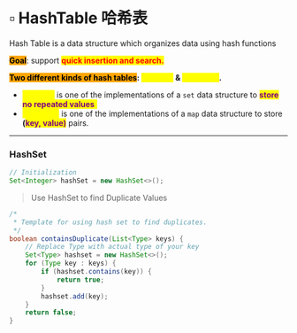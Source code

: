 # ▫ HashTable 哈希表

Hash Table is a data structure which organizes data using hash functions

<mark style="background-color:orange;">**Goal**</mark>: support <mark style="color:red;">**quick insertion and search.**</mark>

<mark style="background-color:orange;">**Two different kinds of hash tables**</mark>**: **<mark style="color:yellow;">**hash set**</mark>** & **<mark style="color:yellow;">**hash map**</mark>**.**

* &#x20;<mark style="color:yellow;">**hash set**</mark> is one of the implementations of a `set` data structure to <mark style="color:purple;">**store no repeated values**</mark><mark style="color:yellow;">**.**</mark>
* &#x20;<mark style="color:yellow;">**hash map**</mark> is one of the implementations of a `map` data structure to store **(**<mark style="color:purple;">**key, value)**</mark> pairs.

***

### HashSet

```java
// Initialization
Set<Integer> hashSet = new HashSet<>();

```

> Use HashSet to find Duplicate Values

```java
/*
 * Template for using hash set to find duplicates.
 */
boolean containsDuplicate(List<Type> keys) {
    // Replace Type with actual type of your key
    Set<Type> hashset = new HashSet<>();
    for (Type key : keys) {
        if (hashset.contains(key)) {
            return true;
        }
        hashset.add(key);
    }
    return false;
}
```

###
